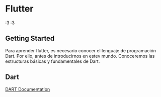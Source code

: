 # Flutter
:3 :3

## Getting Started
Para aprender flutter, es necesario
conocer el lenguaje de programación Dart. Por ello, antes de introducirnos en estev mundo. Conoceremos las estructuras básicas y fundamentales de Dart.

## Dart
[DART Documentation](https://dart.dev/guides)


